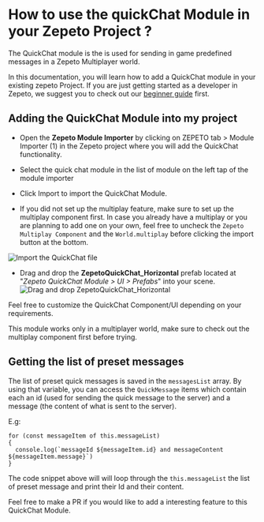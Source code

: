 # How to use the quickChat Module in your Zepeto Project ?

The QuickChat module is the is used for sending in game predefined messages in a Zepeto Multiplayer world. 

In this documentation, you will learn how to add a QuickChat module in your existing zepeto Project. If you are just getting started as a developer in Zepeto, we suggest you to  check out our [beginner guide](https://docs.zepeto.me/studio-world/docs/welcome_zepeto_developers) first. 


## Adding the QuickChat Module into my project


- Open the **Zepeto Module Importer** by clicking on ZEPETO tab > Module Importer (1) in the Zepeto project where you will add the QuickChat functionality.
  
- Select the quick chat module in the list of module on the left tap of the module importer
- Click Import  to import the QuickChat Module. 
- If you did not set up the multiplay feature, make sure to set up the multiplay component first. In case you already have a multiplay or you are planning to add one on your own, feel free to uncheck the `Zepeto Multiplay Component` and the `World.multiplay` before clicking the import button at the bottom.

![Import the QuickChat file](https://github.com/naverz-LeGrandMAG/zepeto-modules/assets/131629767/a5466575-a0d6-4db0-bf53-fb415e9e8e89)


  
- Drag and drop the **ZepetoQuickChat_Horizontal** prefab located at "*Zepeto QuickChat Module > UI > Prefabs*" into your scene. 
![Drag and drop ZepetoQuickChat_Horizontal](https://github.com/naverz-LeGrandMAG/zepeto-modules/assets/131629767/5f52e476-ff23-42f8-9a18-7efe3fe4320b)

Feel free to customize the QuickChat Component/UI depending on your requirements.

This module works only in a multiplayer world, make sure to check out the multiplay component first before trying.


## Getting the list of preset messages

The list of preset quick messages is saved in the `messagesList` array. By using that variable, you can access the `QuickMessage` items which contain each an id (used for sending the quick message to the server) and a message (the content of what is sent to the server).

E.g: 
``` 
for (const messageItem of this.messageList)
{
  console.log(`messageId ${messageItem.id} and messageContent ${messageItem.message}`)
}
```
The code snippet above will will loop through the `this.messageList` the list of preset message and print their Id and their content.

Feel free to make a PR if you would like to add a interesting feature to this QuickChat Module.


